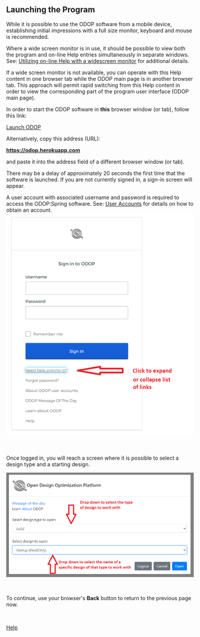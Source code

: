 ## Launching the Program   

While it is possible to use the ODOP software from a mobile device,
establishing initial impressions with a full size monitor, keyboard and mouse
is recommended.   

Where a wide screen monitor is in use, 
it should be possible to view both the program and on-line Help entries 
simultaneously in separate windows.
See: [Utilizing on-line Help with a widescreen monitor](wideScreen) for additional details.

If a wide screen monitor is not available, 
you can operate with this Help content in one
browser tab while the ODOP main page is in another browser tab.
This approach will permit rapid switching from this Help content in order
to view the corresponding part of the program user interface
(ODOP main page).

In order to start the ODOP software in **this** browser window (or tab), 
follow this link:   

[Launch ODOP](https://odop.herokuapp.com)   

Alternatively, copy this address (URL):   

**https://odop.herokuapp.com**

and paste it into the address field of a different browser window (or tab).   
  
There may be a delay of approximately 20 seconds the first time that the software is launched.
If you are not currently signed in, a sign-in screen will appear.   

A user account with associated username and password 
is required to access the ODOP:Spring software.
See: [User Accounts](..\About\userAccounts) for details on
how to obtain an account.   
![Sign-in screen](./png/SignInWidgetExpanded.png "Sign-in screen")  
  
&nbsp;

Once logged in, you will reach a screen where it is possible to select 
a design type and a starting design.   

![Select design type and starting design](./png/SelectSolid.png "Select design type and starting design")
  
&nbsp;

To continue, use your browser's **Back** button to return to the previous page now.

&nbsp;

[Help](./)
